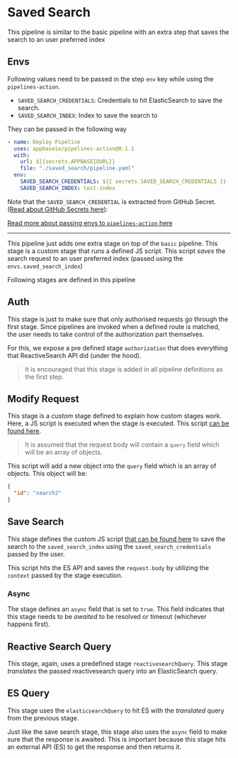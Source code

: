 # Saved Search

This pipeline is similar to the basic pipeline with an extra step that saves the search to an user preferred index

## Envs

Following values need to be passed in the step `env` key while using the `pipelines-action`.

- `SAVED_SEARCH_CREDENTIALS`: Credentials to hit ElasticSearch to save the search.
- `SAVED_SEARCH_INDEX`: Index to save the search to

They can be passed in the following way

```yaml
- name: Deploy Pipeline
  uses: appbaseio/pipelines-action@0.1.1
  with:
    url: ${{secrets.APPBASEIOURL}}
    file: "./saved_search/pipeline.yaml"
  env:
    SAVED_SEARCH_CREDENTIALS: ${{ secrets.SAVED_SEARCH_CREDENTIALS }}
    SAVED_SEARCH_INDEX: test-index
```

Note that the `SAVED_SEARCH_CREDENTIAL` is extracted from GitHub Secret. ([Read about GitHub Secrets here](https://docs.github.com/en/actions/security-guides/encrypted-secrets)):

[Read more about passing envs to `pipelines-action` here](https://github.com/appbaseio/pipelines-action#environments)

---

This pipeline just adds one extra stage on top of the `basic` pipeline. This stage is a custom stage that runs a defined JS script. This script _saves_ the search request to an user preferred index (passed using the `envs.saved_search_index`)

Following stages are defined in this pipeline

## Auth

This stage is just to make sure that only authorised requests go through the first stage. Since pipelines are invoked when a defined route is matched, the user needs to take control of the authorization part themselves.

For this, we expose a pre defined stage `authorization` that does everything that ReactiveSearch API did (under the hood).

> It is encouraged that this stage is added in all pipeline definitions as the first step.

## Modify Request

This stage is a _custom_ stage defined to explain how custom stages work. Here, a JS script is executed when the stage is executed. This script [can be found here](./modifyRequest.js).

> It is assumed that the request body will contain a `query` field which will be an array of objects.

This script will add a new object into the `query` field which is an array of objects. This object will be:

```json
{
  "id": "search2"
}
```

## Save Search

This stage defines the custom JS script [that can be found here](./saveSearch.js) to save the search to the `saved_search_index` using the `saved_search_credentials` passed by the user.

This script hits the ES API and saves the `request.body` by utilizing the `context` passed by the stage execution.

### Async

The stage defines an `async` field that is set to `true`. This field indicates that this stage needs to be _awaited_ to be resolved or timeout (whichever happens first).

## Reactive Search Query

This stage, again, uses a predefined stage `reactivesearchQuery`. This stage _translates_ the passed reactivesearch query into an ElasticSearch query.

## ES Query

This stage uses the `elasticsearchQuery` to hit ES with the _translated_ query from the previous stage.

Just like the save search stage, this stage also uses the `async` field to make sure that the response is awaited. This is important because this stage hits an external API (ES) to get the response and then returns it.

